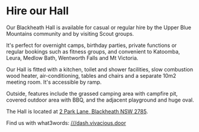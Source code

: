 # Hire our Hall

Our Blackheath Hall is available for casual or regular hire by the
Upper Blue Mountains community and by visiting Scout groups.

It's perfect for overnight camps, birthday parties, private functions or
regular bookings such as fitness groups, and convenient to Katoomba, Leura,
Medlow Bath, Wentworth Falls and Mt Victoria.

Our Hall is fitted with a kitchen, toilet and shower facilities, slow
combustion wood heater, air-conditioning, tables and chairs and a separate
10m2 meeting room. It's accessible by ramp.

Outside, features include the grassed camping area with campfire pit,
covered outdoor area with BBQ, and the adjacent playground and huge oval.

The Hall is located at [2 Park Lane, Blackheath NSW 2785](https://goo.gl/maps/3ehctghfWAwu6E3o7).

Find us with what3words: [///dash.vivacious.door](https://w3w.co/dash.vivacious.door)
